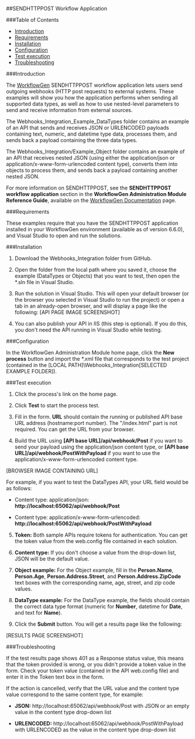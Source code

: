 ##SENDHTTPPOST Workflow Application

###Table of Contents

- [Introduction](#introduction)
- [Requirements](#requirements)
- [Installation](#installation)
- [Configuration](#configuration)
- [Test execution](#test-execution)
- [Troubleshooting](#troubleshooting)

<a id="introduction"></a>
###Introduction

The [WorkflowGen](https://www.workflowgen.com/) SENDHTTPPOST workflow application lets users send outgoing webhooks (HTTP post requests) to external systems. These examples will show you how the application performs when sending all supported data types, as well as how to use nested-level parameters to send and receive information from external sources.

The Webhooks_Integration_Example_DataTypes folder contains an example of an API that sends and receives JSON or URLENCODED payloads containing text, numeric, and datetime type data, processes them, and sends back a payload containing the three data types.

The Webhooks_Integration/Example_Object folder contains an example of an API that receives nested JSON (using either the application/json or application/x-www-form-urlencoded content type), converts them into objects to process them, and sends back a payload containing another nested JSON.

For more information on SENDHTTPPOST, see the **SENDHTTPPOST workflow application** section in the **WorkflowGen Administration Module Reference Guide**, available on the [WorkflowGen Documentation](https://www.workflowgen.com/resources/documentation/) page.

<a id="requirements"></a>
###Requirements

These examples require that you have the SENDHTTPPOST application installed in your WorkflowGen environment (available as of version 6.6.0), and Visual Studio to open and run the solutions.

<a id="installation"></a>
###Installation

1. Download the Webhooks_Integration folder from GitHub.

2. Open the folder from the local path where you saved it, choose the example (DataTypes or Objects) that you want to test, then open the *.sln file in Visual Studio.

3. Run the solution in Visual Studio. This will open your default browser (or the browser you selected in Visual Studio to run the project) or open a tab in an already-open browser, and will display a page like the following:
[API PAGE IMAGE SCREENSHOT]

4. You can also publish your API in IIS (this step is optional). If you do this, you don't need the API running in Visual Studio while testing.

<a id="configuration">
###Configuration

In the WorkflowGen Administration Module home page, click the **New process** button and import the *.xml file that corresponds to the test project (contained in the [LOCAL PATH]\Webhooks_Integration\[SELECTED EXAMPLE FOLDER]).

<a id="test-execution"></a>
###Test execution

1. Click the process's link on the home page.

2. Click **Test** to start the process test.

3. Fill in the form. **URL** should contain the running or published API base URL address (hostname:port number). The "/index.html" part is not required. You can get the URL from your browser.

4. Build the URL using **[API base URL]/api/webhook/Post** if you want to send your payload using the application/json content type, or **[API base URL]/api/webhook/PostWithPayload** if you want to use the application/x-www-form-urlencoded content type.

 [BROWSER IMAGE CONTAINING URL]

 For example, if you want to test the DataTypes API, your URL field would be as follows: 

 - Content type: application/json: **http:<span></span>//localhost:65062/api/webhook/Post**

 - Content type: application/x-www-form-urlencoded: **http:<span></span>//localhost:65062/api/webhook/PostWithPayload**

5. **Token:** Both sample APIs require tokens for authentication. You can get the token value from the web.config file contained in each solution.

6. **Content type:** If you don't choose a value from the drop-down list, JSON will be the default value.

7. **Object example:** For the Object example, fill in the **Person.Name**, **Person.Age**, **Person.Address.Street**, and **Person.Address.ZipCode** text boxes with the corresponding name, age, street, and zip code values.

8. **DataType example:** For the DataType example, the fields should contain the correct data type format (numeric for **Number**, datetime for **Date**, and text for **Name**).

9. Click the **Submit** button. You will get a results page like the following:

 [RESULTS PAGE SCREENSHOT]

<a id="troubleshooting"></a>
###Troubleshooting

If the test results page shows 401 as a Response status value, this means that the token provided is wrong, or you didn't provide a token value in the form. Check your token value (contained in the API web.config file) and enter it in the Token text box in the form.

If the action is cancelled, verify that the URL value and the content type value correspond to the same content type, for example:

- **JSON:** http<span></span>://localhost:65062/api/webhook/Post with JSON or an empty value in the content type drop-down list

- **URLENCODED:** http:<span></span>//localhost:65062/api/webhook/PostWithPayload with URLENCODED as the value in the content type drop-down list 





